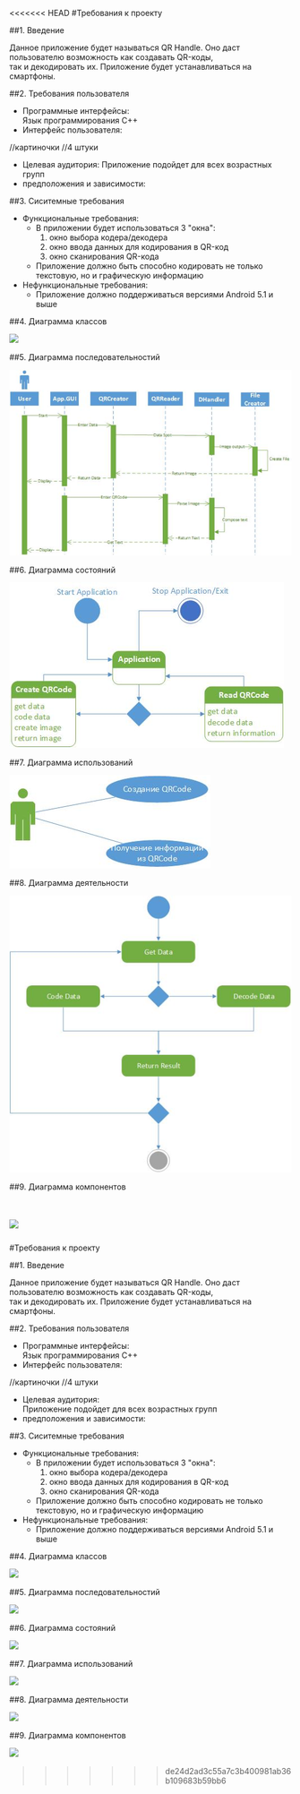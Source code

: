 <<<<<<< HEAD
#Требования к проекту

##1. Введение 

Данное приложение будет называться QR Handle. Оно даст пользователю возможность как создавать QR-коды,  
так и декодировать их. Приложение будет устанавливаться на смартфоны.

##2. Требования пользователя

* Программные интерфейсы:  
  Язык программирования С++
* Интерфейс пользователя: 

//картиночки 
//4 штуки

* Целевая аудитория:
  Приложение подойдет для всех возрастных групп
* предположения и зависимости:

##3. Сиситемные требования 

* Функциональные требования:
    * В приложении будет использоваться 3 "окна":  
        1. окно выбора кодера/декодера  
        2. окно ввода данных для кодирования в QR-код  
        3. окно сканирования QR-кода  
    * Приложение должно быть способно кодировать не только текстовую, но и графическую информацию  
* Нефункциональные требования:  
    * Приложение должно поддерживаться версиями Android 5.1 и выше  

##4. Диаграмма классов  

![](https://github.com/svs405/trtpo/blob/master/lab2/images/calss.jpg)

##5. Диаграмма последовательностий  

![](https://github.com/svs405/trtpo/blob/master/lab2/images/sequence.jpg)

##6. Диаграмма состояний

![](https://github.com/svs405/trtpo/blob/master/lab2/images/state.jpg)

##7. Диаграмма использований  

![](https://github.com/svs405/trtpo/blob/master/lab2/images/use-case.jpg)

##8. Диаграмма деятельности  

![](https://github.com/svs405/trtpo/blob/master/lab2/images/activity.jpg)

##9. Диаграмма компонентов  

![](https://github.com/svs405/trtpo/blob/master/lab2/images/componets.jpg)
=======
#Требования к проекту

##1. Введение 

Данное приложение будет называться QR Handle. Оно даст пользователю возможность как создавать QR-коды,  
так и декодировать их. Приложение будет устанавливаться на смартфоны.

##2. Требования пользователя

* Программные интерфейсы:  
  Язык программирования С++
* Интерфейс пользователя: 

//картиночки 
//4 штуки

* Целевая аудитория:  
  Приложение подойдет для всех возрастных групп
* предположения и зависимости:

##3. Сиситемные требования 

* Функциональные требования:
    * В приложении будет использоваться 3 "окна":  
        1. окно выбора кодера/декодера  
        2. окно ввода данных для кодирования в QR-код  
        3. окно сканирования QR-кода  
    * Приложение должно быть способно кодировать не только текстовую, но и графическую информацию  
* Нефункциональные требования:  
    * Приложение должно поддерживаться версиями Android 5.1 и выше  

##4. Диаграмма классов  

![](https://github.com/svs405/trtpo/tree/master/lab2/images/calss.jpg?raw=true)

##5. Диаграмма последовательностий  

![](https://github.com/svs405/trtpo/tree/master/lab2/images/sequence.jpg?raw=true)

##6. Диаграмма состояний

![](https://github.com/svs405/trtpo/tree/master/lab2/images/state.jpg?raw=true)

##7. Диаграмма использований  

![](https://github.com/svs405/trtpo/tree/master/lab2/images/use-case.jpg?raw=true)

##8. Диаграмма деятельности  

![](https://github.com/svs405/trtpo/tree/master/lab2/images/activity.jpg?raw=true)

##9. Диаграмма компонентов  

![](https://github.com/svs405/trtpo/tree/master/lab2/images/componets.jpg?raw=true)
>>>>>>> de24d2ad3c55a7c3b400981ab36b109683b59bb6
